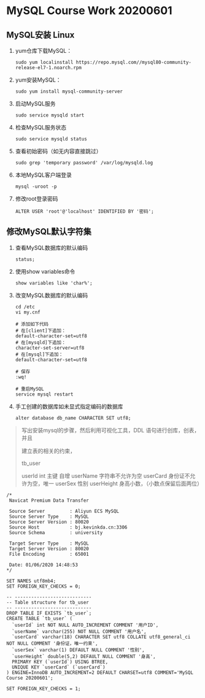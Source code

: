 # MySQL Course Work 20200601

## MySQL安装 Linux

1. yum仓库下载MySQL：

   ```shell
   sudo yum localinstall https://repo.mysql.com//mysql80-community-release-el7-1.noarch.rpm
   ```

   

2. yum安装MySQL：

   ```shell
   sudo yum install mysql-community-server
   ```

   

3. 启动MySQL服务

   ```shell
   sudo service mysqld start
   ```

   

4. 检查MySQL服务状态

   ```shell
   sudo service mysqld status
   ```

5. 查看初始密码（如无内容直接跳过）

   ```shell
   sudo grep 'temporary password' /var/log/mysqld.log
   ```

   

6. 本地MySQL客户端登录

   ```shell
   mysql -uroot -p
   ```

   

7. 修改root登录密码

   ```mysql
   ALTER USER 'root'@'localhost' IDENTIFIED BY '密码';
   ```




## 修改MySQL默认字符集

1. 查看MySQL数据库的默认编码

   ```mysql
   status;
   ```

   

2. 使用show variables命令

   ```mysql
   show variables like 'char%';
   ```

   

3. 改变MySQL数据库的默认编码

   ```shell
   cd /etc
   vi my.cnf
   
   # 添加如下代码
   # 在[client]下追加：
   default-character-set=utf8
   # 在[mysqld]下追加：
   character-set-server=utf8
   # 在[mysql]下追加：
   default-character-set=utf8
   
   # 保存
   :wq!
   
   # 重启MySQL
   service mysql restart
   ```

4. 手工创建的数据库如未显式指定编码的数据库

   ```mysql
   alter database db_name CHARACTER SET utf8;
   ```

   

> 写出安装mysql的步骤，然后利用可视化工具，DDL 语句进行创库，创表，并且
>
> 建立表的相关的约束，
>
> tb_user
>
> userId int 主键 自增
> userName 字符串不允许为空
> userCard 身份证不允许为空，唯一
> userSex 性别
> userHeight 身高小数，（小数点保留后面两位）



```mysql
/*
 Navicat Premium Data Transfer

 Source Server         : Aliyun ECS MySQL
 Source Server Type    : MySQL
 Source Server Version : 80020
 Source Host           : bj.kevinkda.cn:3306
 Source Schema         : university

 Target Server Type    : MySQL
 Target Server Version : 80020
 File Encoding         : 65001

 Date: 01/06/2020 14:48:53
*/

SET NAMES utf8mb4;
SET FOREIGN_KEY_CHECKS = 0;

-- ----------------------------
-- Table structure for tb_user
-- ----------------------------
DROP TABLE IF EXISTS `tb_user`;
CREATE TABLE `tb_user` (
  `userId` int NOT NULL AUTO_INCREMENT COMMENT '用户ID',
  `userName` varchar(255) NOT NULL COMMENT '用户名',
  `userCard` varchar(18) CHARACTER SET utf8 COLLATE utf8_general_ci NOT NULL COMMENT '身份证，唯一约束',
  `userSex` varchar(1) DEFAULT NULL COMMENT '性别',
  `userHeight` double(5,2) DEFAULT NULL COMMENT '身高',
  PRIMARY KEY (`userId`) USING BTREE,
  UNIQUE KEY `userCard` (`userCard`)
) ENGINE=InnoDB AUTO_INCREMENT=2 DEFAULT CHARSET=utf8 COMMENT='MySQL Course 20200601';

SET FOREIGN_KEY_CHECKS = 1;

```

